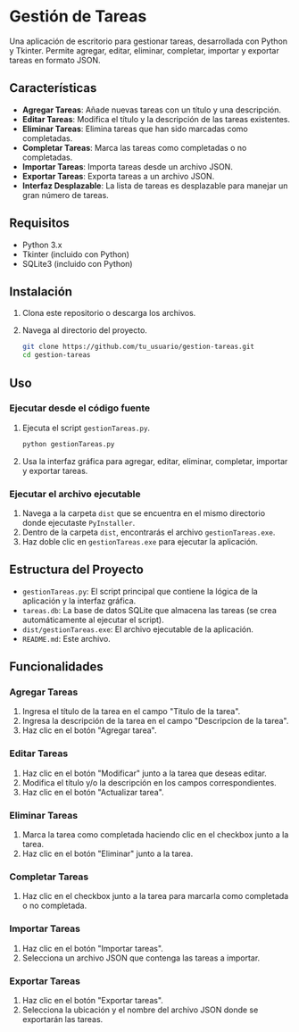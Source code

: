 # Gestión de Tareas

Una aplicación de escritorio para gestionar tareas, desarrollada con Python y Tkinter. Permite agregar, editar, eliminar, completar, importar y exportar tareas en formato JSON.

## Características

- **Agregar Tareas**: Añade nuevas tareas con un título y una descripción.
- **Editar Tareas**: Modifica el título y la descripción de las tareas existentes.
- **Eliminar Tareas**: Elimina tareas que han sido marcadas como completadas.
- **Completar Tareas**: Marca las tareas como completadas o no completadas.
- **Importar Tareas**: Importa tareas desde un archivo JSON.
- **Exportar Tareas**: Exporta tareas a un archivo JSON.
- **Interfaz Desplazable**: La lista de tareas es desplazable para manejar un gran número de tareas.

## Requisitos

- Python 3.x
- Tkinter (incluido con Python)
- SQLite3 (incluido con Python)

## Instalación

1. Clona este repositorio o descarga los archivos.
2. Navega al directorio del proyecto.

    ```sh
    git clone https://github.com/tu_usuario/gestion-tareas.git
    cd gestion-tareas
    ```

## Uso

### Ejecutar desde el código fuente

1. Ejecuta el script `gestionTareas.py`.

    ```sh
    python gestionTareas.py
    ```

2. Usa la interfaz gráfica para agregar, editar, eliminar, completar, importar y exportar tareas.

### Ejecutar el archivo ejecutable

1. Navega a la carpeta `dist` que se encuentra en el mismo directorio donde ejecutaste `PyInstaller`.
2. Dentro de la carpeta `dist`, encontrarás el archivo `gestionTareas.exe`.
3. Haz doble clic en `gestionTareas.exe` para ejecutar la aplicación.

## Estructura del Proyecto

- `gestionTareas.py`: El script principal que contiene la lógica de la aplicación y la interfaz gráfica.
- `tareas.db`: La base de datos SQLite que almacena las tareas (se crea automáticamente al ejecutar el script).
- `dist/gestionTareas.exe`: El archivo ejecutable de la aplicación.
- `README.md`: Este archivo.

## Funcionalidades

### Agregar Tareas

1. Ingresa el título de la tarea en el campo "Titulo de la tarea".
2. Ingresa la descripción de la tarea en el campo "Descripcion de la tarea".
3. Haz clic en el botón "Agregar tarea".

### Editar Tareas

1. Haz clic en el botón "Modificar" junto a la tarea que deseas editar.
2. Modifica el título y/o la descripción en los campos correspondientes.
3. Haz clic en el botón "Actualizar tarea".

### Eliminar Tareas

1. Marca la tarea como completada haciendo clic en el checkbox junto a la tarea.
2. Haz clic en el botón "Eliminar" junto a la tarea.

### Completar Tareas

1. Haz clic en el checkbox junto a la tarea para marcarla como completada o no completada.

### Importar Tareas

1. Haz clic en el botón "Importar tareas".
2. Selecciona un archivo JSON que contenga las tareas a importar.

### Exportar Tareas

1. Haz clic en el botón "Exportar tareas".
2. Selecciona la ubicación y el nombre del archivo JSON donde se exportarán las tareas.

